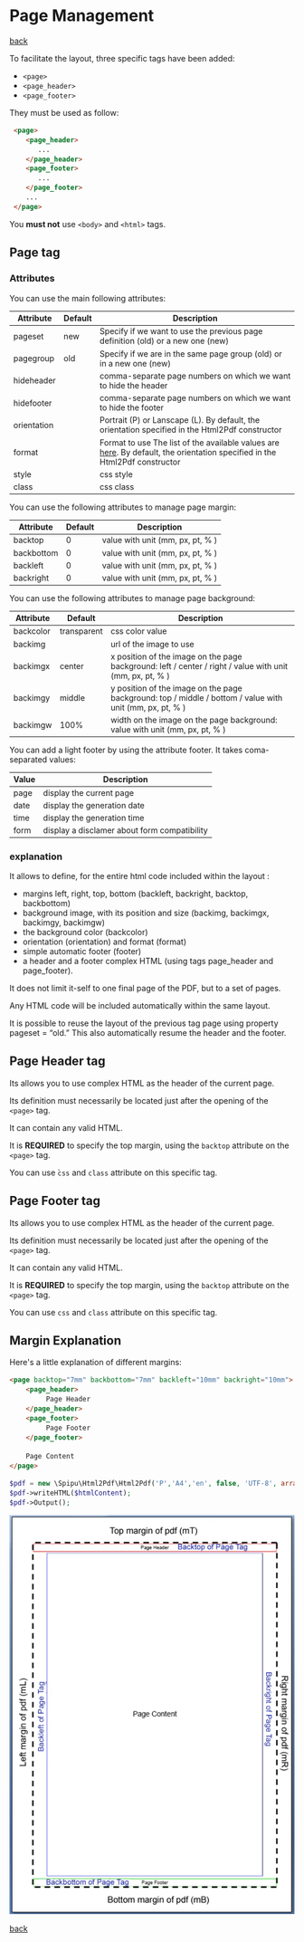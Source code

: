 # Page Management

[back](./README.md)

To facilitate the layout, three specific tags have been added:
 
  * `<page>`
  * `<page_header>`
  * `<page_footer>`
  
They must be used as follow:

```html
 <page> 
    <page_header> 
       ...              
    </page_header> 
    <page_footer> 
       ...
    </page_footer> 
    ...
 </page> 
```

You **must not** use `<body>` and `<html>` tags.

## Page tag

### Attributes

You can use the main following attributes:

Attribute| Default | Description
---------|---------|-------------
pageset | new | Specify if we want to use the previous page definition (old) or a new one (new)
pagegroup | old | Specify if we are in the same page group (old) or in a new one (new)
hideheader | | comma-separate page numbers on which we want to hide the header
hidefooter | | comma-separate page numbers on which we want to hide the footer
orientation | | Portrait (P) or Lanscape (L). By default, the orientation specified in the Html2Pdf constructor
format | | Format to use The list of the available values are [here](https://github.com/tecnickcom/TCPDF/blob/master/include/tcpdf_static.php#L2097). By default, the orientation specified in the Html2Pdf constructor
style | | css style
class | | css class

You can use the following attributes to manage page margin:

Attribute| Default | Description
---------|---------|-------------
backtop | 0 | value with unit (mm, px, pt, % )
backbottom | 0 | value with unit (mm, px, pt, % )
backleft | 0 | value with unit (mm, px, pt, % )
backright | 0 | value with unit (mm, px, pt, % )

You can use the following attributes to manage page background:

Attribute| Default | Description
---------|---------|-------------
backcolor | transparent | css color value
backimg | | url of the image to use
backimgx | center | x position of the image on the page background: left / center / right / value with unit (mm, px, pt, % )
backimgy | middle | y position of the image on the page background: top / middle / bottom / value with unit (mm, px, pt, % )
backimgw | 100% | width on the image on the page background: value with unit (mm, px, pt, % )

You can add a light footer by using the attribute footer. It takes coma-separated values:

Value| Description
-----|-------------
page | display the current page
date | display the generation date
time | display the generation time
form | display a disclamer about form compatibility

### explanation

It allows to define, for the entire html code included within the layout :

  * margins left, right, top, bottom (backleft, backright, backtop, backbottom)
  * background image, with its position and size (backimg, backimgx, backimgy, backimgw)
  * the background color (backcolor)
  * orientation (orientation) and format (format)
  * simple automatic footer (footer)
  * a header and a footer complex HTML (using tags page_header and page_footer).

It does not limit it-self to one final page of the PDF, but to a set of pages.

Any HTML code will be included automatically within the same layout.

It is possible to reuse the layout of the previous tag page using property pageset = “old.” This also automatically resume the header and the footer. 

## Page Header tag

Its allows you to use complex HTML as the header of the current page.

Its definition must necessarily be located just after the opening of the `<page>` tag.

It can contain any valid HTML.

It is **REQUIRED** to specify the top margin, using the `backtop` attribute on the `<page>` tag. 

You can use ̀`css` and `class` attribute on this specific tag.

## Page Footer tag

Its allows you to use complex HTML as the header of the current page.

Its definition must necessarily be located just after the opening of the `<page>` tag.

It can contain any valid HTML.

It is **REQUIRED** to specify the top margin, using the `backtop` attribute on the `<page>` tag.

You can use `css` and `class` attribute on this specific tag.

## Margin Explanation

Here's a little explanation of different margins:

```html
<page backtop="7mm" backbottom="7mm" backleft="10mm" backright="10mm"> 
    <page_header> 
         Page Header 
    </page_header> 
    <page_footer> 
         Page Footer 
    </page_footer> 

    Page Content 
</page> 
```

```php
$pdf = new \Spipu\Html2Pdf\Html2Pdf('P','A4','en', false, 'UTF-8', array(mL, mT, mR, mB)); 
$pdf->writeHTML($htmlContent); 
$pdf->Output(); 
```

![Margins](res/margins.jpg "Margins")

[back](./README.md)
